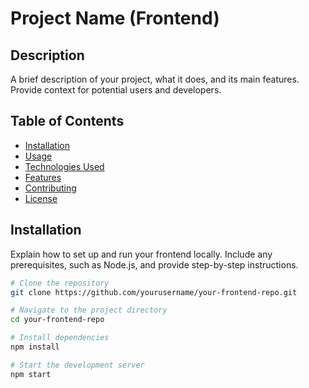 # Project Name (Frontend)

## Description

A brief description of your project, what it does, and its main features. Provide context for potential users and developers.

## Table of Contents

- [Installation](#installation)
- [Usage](#usage)
- [Technologies Used](#technologies-used)
- [Features](#features)
- [Contributing](#contributing)
- [License](#license)

## Installation

Explain how to set up and run your frontend locally. Include any prerequisites, such as Node.js, and provide step-by-step instructions.

```bash
# Clone the repository
git clone https://github.com/yourusername/your-frontend-repo.git

# Navigate to the project directory
cd your-frontend-repo

# Install dependencies
npm install

# Start the development server
npm start
